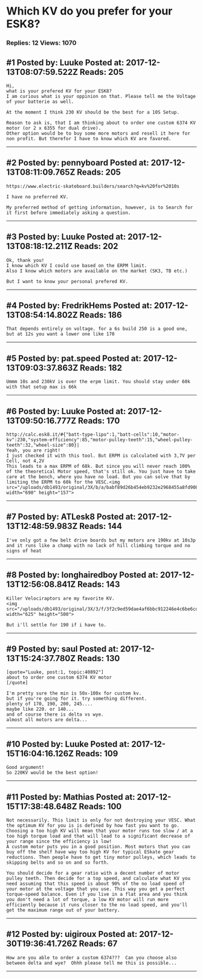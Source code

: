 # Which KV do you prefer for your ESK8?

### Replies: 12 Views: 1070

## \#1 Posted by: Luuke Posted at: 2017-12-13T08:07:59.522Z Reads: 205

```
Hi,
what is your prefered KV for your ESK8?
I am curious what is your oppinion on that. Please tell me the Voltage of your batterie as well.

At the moment I think 230 KV should be the best for a 10S Setup.

Reason to ask is, that I am thinking about to order one custom 6374 KV motor (or 2 x 6355 for dual drive).
Other option would be to buy some more motors and resell it here for non profit. But therefor I have to know which KV are favored.
```

---
## \#2 Posted by: pennyboard Posted at: 2017-12-13T08:11:09.765Z Reads: 205

```
https://www.electric-skateboard.builders/search?q=kv%20for%2010s

I have no preferred KV. 

My preferred method of getting information, however, is to Search for it first before immediately asking a question.
```

---
## \#3 Posted by: Luuke Posted at: 2017-12-13T08:18:12.211Z Reads: 202

```
Ok, thank you!
I know which KV I could use based on the ERPM limit.
Also I know which motors are available on the market (SK3, TB etc.)

But I want to know your personal prefered KV.
```

---
## \#4 Posted by: FredrikHems Posted at: 2017-12-13T08:54:14.802Z Reads: 186

```
That depends entirely on voltage. for a 6s build 250 is a good one, but at 12s you want a lower one like 170
```

---
## \#5 Posted by: pat.speed Posted at: 2017-12-13T09:03:37.863Z Reads: 182

```
Ummm 10s and 230kV is over the erpm limit. You should stay under 60k with that setup max is 66k
```

---
## \#6 Posted by: Luuke Posted at: 2017-12-13T09:50:16.777Z Reads: 170

```
http://calc.esk8.it/#{"batt-type-lipo":1,"batt-cells":10,"motor-kv":230,"system-efficiency":85,"motor-pulley-teeth":15,"wheel-pulley-teeth":32,"wheel-size":80}|
Yeah, you are right!
I just checked it with this tool. But ERPM is calculated with 3,7V per Cell, not 4,2V
This leads to a max ERPM of 68k. But since you will never reach 100% of the theoretical Motor speed, that's still ok. You just have to take care at the bench, where you have no load. But you can solve that by limiting the ERPM to 60k for the VESC.<img src="/uploads/db1493/original/3X/b/a/babf89d26b454eb9232e2968455a8fd90843f6b7.jpg" width="690" height="157">
```

---
## \#7 Posted by: ATLesk8 Posted at: 2017-12-13T12:48:59.983Z Reads: 144

```
I've only got a few belt drive boards but my motors are 190kv at 10s3p and it runs like a champ with no lack of hill climbing torque and no signs of heat
```

---
## \#8 Posted by: longhairedboy Posted at: 2017-12-13T12:56:08.841Z Reads: 143

```
Killer Velociraptors are my favorite KV. 
<img src="/uploads/db1493/original/3X/3/f/3f2c9ed59dae4af6bbc912246e4c6be6cd9b4c3c.jpg" width="625" height="500">

But i'll settle for 190 if i have to.
```

---
## \#9 Posted by: saul Posted at: 2017-12-13T15:24:37.780Z Reads: 130

```
[quote="Luuke, post:1, topic:40892"]
about to order one custom 6374 KV motor
[/quote]

I'm pretty sure the min is 50x-100x for custom kv.
but if you're going for it. try something different.
plenty of 170, 190, 200, 245....
maybe like 220. or 140...
and of course there is delta vs wye. 
almost all motors are delta...
```

---
## \#10 Posted by: Luuke Posted at: 2017-12-15T16:04:16.126Z Reads: 109

```
Good argument!
So 220KV would be the best option!
```

---
## \#11 Posted by: Mathias Posted at: 2017-12-15T17:38:48.648Z Reads: 100

```
Not necessarily. This limit is only for not destroying your VESC. What the optimum KV for you is is defined by how fast you want to go. Choosing a too high KV will mean that your motor runs too slow / at a too high torque load and that will lead to a significant decrease of your range since the efficiency is low! 
A custom motor puts you in a good position. Most motors that you can buy off the shelf have way too high KV for typical ESkate gear reductions. Then people have to get tiny motor pulleys, which leads to skipping belts and so on and so forth. 

You should decide for a gear ratio with a decent number of motor pulley teeth. Then decide for a top speed, and calculate what KV you need assuming that this speed is about 90% of the no load speed of your motor at the voltage that you use. This way you get a perfect torque-speed balance. Even if you live in a flat area and you think you don't need a lot of torque, a low KV motor will run more efficiently because it runs closer to the no load speed, and you'll get the maximum range out of your battery.
```

---
## \#12 Posted by: uigiroux Posted at: 2017-12-30T19:36:41.726Z Reads: 67

```
How are you able to order a custom 6374???  Can you choose also between delta and wye?  Ohhh please tell me this is possible...
```

---
